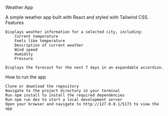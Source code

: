 Weather App

A simple weather app built with React and styled with Tailwind CSS.
Features

    Displays weather information for a selected city, including:
        Current temperature
        Feels like temperature
        Description of current weather
        Wind speed
        Humidity
        Pressure

    Displays the forecast for the next 7 days in an expandable accordion.

How to run the app

    Clone or download the repository
    Navigate to the project directory in your terminal
    Run npm install to install the required dependencies
    Run npm run dev to start a local development server
    Open your browser and navigate to http://127.0.0.1/5173 to view the app
